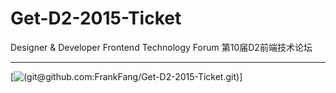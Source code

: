 # Get-D2-2015-Ticket
Designer &amp; Developer Frontend Technology Forum
第10届D2前端技术论坛

----------





[![(git@github.com:FrankFang/Get-D2-2015-Ticket.git)](http://d2forum.alibaba-inc.com/)]
